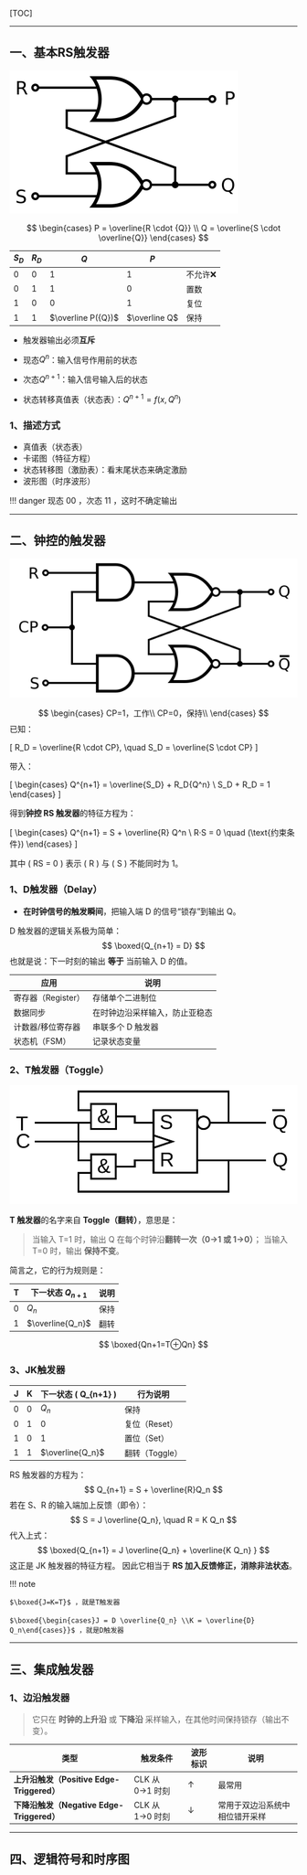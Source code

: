 [TOC]

------

## 一、基本RS触发器

![RS_Flip-flop_(NOR)](../assets/images/DLD/RS_Flip-flop_(NOR).svg)

$$
\begin{cases}
P = \overline{R \cdot {Q}} \\
Q = \overline{S \cdot \overline{Q}}
\end{cases}
$$

| $S_D$ | $R_D$ | $Q$                | $P$           |         |
| ----- | ----- | ------------------ | ------------- | ------- |
| 0     | 0     | 1                  | 1             | 不允许❌ |
| 0     | 1     | 1                  | 0             | 置数    |
| 1     | 0     | 0                  | 1             | 复位    |
| 1     | 1     | $\overline P({Q})$ | $\overline Q$ | 保持    |

- 触发器输出必须**互斥**

- 现态$Q^n$：输入信号作用前的状态

- 次态$Q^{n+1}$：输入信号输入后的状态

- 状态转移真值表（状态表）：$Q^{n+1}=f(x,Q^n)$

### 1、描述方式

- 真值表（状态表）
- 卡诺图（特征方程）
- 状态转移图（激励表）：看末尾状态来确定激励
- 波形图（时序波形）

!!! danger
	现态 $0 0$ ，次态 $1 1$ ，这时不确定输出

------

## 二、钟控的触发器

![SR_(Clocked)_Flip-flop_Diagram.svg](../assets/images/DLD/SR_%28Clocked%29_Flip-flop_Diagram.svg)

$$
\begin{cases}
CP=1，工作\\
CP=0，保持\\
\end{cases}
$$
已知：

\[
R_D = \overline{R \cdot CP}, \quad S_D = \overline{S \cdot CP}
\]

带入：

\[
\begin{cases}
Q^{n+1} = \overline{S_D} + R_D{Q^n} \\
S_D + R_D = 1
\end{cases}
\]

得到**钟控 RS 触发器**的特征方程为：

\[
\begin{cases}
Q^{n+1} = S + \overline{R} Q^n \\
R·S = 0 \quad (\text{约束条件})
\end{cases}
\]

其中 \( RS = 0 \) 表示 \( R \) 与 \( S \) 不能同时为 1。

### 1、D触发器（Delay）

- **在时钟信号的触发瞬间**，把输入端 D 的信号“锁存”到输出 Q。

D 触发器的逻辑关系极为简单：
$$
\boxed{Q_{n+1} = D}
$$
也就是说：下一时刻的输出 **等于** 当前输入 D 的值。

| 应用               | 说明                           |
| ------------------ | ------------------------------ |
| 寄存器（Register） | 存储单个二进制位               |
| 数据同步           | 在时钟边沿采样输入，防止亚稳态 |
| 计数器/移位寄存器  | 串联多个 D 触发器              |
| 状态机（FSM）      | 记录状态变量                   |

### 2、T触发器（Toggle）

![Flipflop_T](../assets/images/DLD/Flipflop_T.svg)

**T 触发器**的名字来自 **Toggle（翻转）**，意思是：

> 当输入 T=1 时，输出 Q 在每个时钟沿**翻转一次（0→1 或 1→0）**；
>  当输入 T=0 时，输出 **保持不变**。

简言之，它的行为规则是：

| T    | 下一状态 $Q_{n+1}$ | 说明 |
| ---- | ------------------ | ---- |
| 0    | $Q_n$              | 保持 |
| 1    | $\overline{Q_n}$   | 翻转 |

$$
\boxed{Qn+1=T⊕Qn}
$$

### 3、JK触发器

| J    | K    | 下一状态 ( Q_{n+1} ) | 行为说明       |
| ---- | ---- | -------------------- | -------------- |
| 0    | 0    | $Q_n$                | 保持           |
| 0    | 1    | 0                    | 复位（Reset）  |
| 1    | 0    | 1                    | 置位（Set）    |
| 1    | 1    | $\overline{Q_n}$     | 翻转（Toggle） |

RS 触发器的方程为：
$$
Q_{n+1} = S + \overline{R}Q_n
$$
若在 S、R 的输入端加上反馈（即令）：
$$
S = J \overline{Q_n}, \quad R = K Q_n
$$
代入上式：
$$
\boxed{Q_{n+1} = J \overline{Q_n} + \overline{K Q_n} }
$$
这正是 JK 触发器的特征方程。 因此它相当于 **RS 加入反馈修正，消除非法状态**。

!!! note

    $\boxed{J=K=T}$ ，就是T触发器
    
    $\boxed{\begin{cases}J = D \overline{Q_n} \\K = \overline{D} Q_n\end{cases}}$ ，就是D触发器


------

## 三、集成触发器

### 1、边沿触发器

> 它只在 **时钟的上升沿** 或 **下降沿** 采样输入，在其他时间保持锁存（输出不变）。

| 类型                                      | 触发条件        | 波形标识 | 说明                           |
| ----------------------------------------- | --------------- | -------- | ------------------------------ |
| **上升沿触发（Positive Edge-Triggered）** | CLK 从 0→1 时刻 | ↑        | 最常用                         |
| **下降沿触发（Negative Edge-Triggered）** | CLK 从 1→0 时刻 | ↓        | 常用于双边沿系统中相位错开采样 |

------

## 四、逻辑符号和时序图
